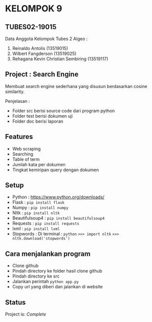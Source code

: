 # KELOMPOK 9

## TUBES02-19015
Data Anggota Kelompok Tubes 2 Algeo :
1. Reinaldo Antolis                   (13519015)
2. Wilbert Fangderson                 (13519025)
3. Rehagana Kevin Christian Sembiring (13519117)

## Project : Search Engine
Membuat search engine sederhana yang disusun berdasarkan cosine similarity.

Penjelasan :
* Folder src berisi source code dari program python
* Folder test berisi dokumen uji
* Folder doc berisi laporan

## Features
* Web scraping
* Searching
* Table of term
* Jumlah kata per dokumen
* Tingkat kemiripan query dengan dokumen

## Setup
* Python : https://www.python.org/downloads/
* Flask : `pip install flask`
* Numpy : `pip install numpy`
* Nltk : `pip install nltk`
* Beautifulsoup4 : `pip install beautifulsoup4`
* Requests : `pip install requests`
* lxml : `pip install lxml`
* Stopwords : 
Di terminal :
`python`
`>>> import nltk`
`>>> nltk.download('stopwords')`

## Cara menjalankan program
* Clone github
* Pindah directory ke folder hasil clone github
* Pindah directory ke src
* Jalankan perintah `python app.py`
* Copy url yang diberi dan jalankan di website

## Status
Project is: _Complete_
